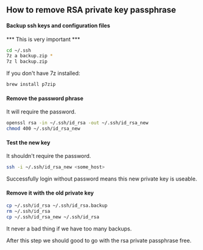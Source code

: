 ## How to remove RSA private key passphrase

#### Backup ssh keys and configuration files

*** This is very important ***

```bash
cd ~/.ssh
7z a backup.zip *
7z l backup.zip
```

If you don't have 7z installed:

```bash
brew install p7zip
```
 
#### Remove the password phrase

It will require the password.

```bash
openssl rsa -in ~/.ssh/id_rsa -out ~/.ssh/id_rsa_new
chmod 400 ~/.ssh/id_rsa_new
```

#### Test the new key

It shouldn't require the password.

```bash
ssh -i ~/.ssh/id_rsa_new <some_host>
```

Successfully login without password means this new private key is useable.

#### Remove it with the old private key

```bash
cp ~/.ssh/id_rsa ~/.ssh/id_rsa.backup
rm ~/.ssh/id_rsa
cp ~/.ssh/id_rsa_new ~/.ssh/id_rsa
```

It never a bad thing if we have too many backups.

After this step we should good to go with the rsa private passphrase free.

